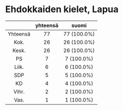 # Ehdokkaiden kielet, Lapua

| |yhteensä|suomi|
|:---:|:---:|:---:|
|Yhteensä|77|77 (100.0%)|
|Kok.|26|26 (100.0%)|
|Kesk.|26|26 (100.0%)|
|PS|7|7 (100.0%)|
|Liik.|6|6 (100.0%)|
|SDP|5|5 (100.0%)|
|KD|4|4 (100.0%)|
|Vihr.|2|2 (100.0%)|
|Vas.|1|1 (100.0%)|

